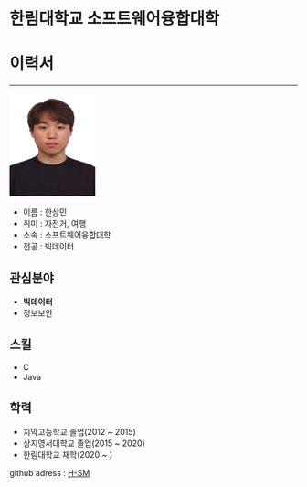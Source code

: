 # 한림대학교 소프트웨어융합대학
# 이력서
---
<img src=hsm.jpg height=180 width=150>

* 이름 : 한상민   
* 취미 : 자전거, 여행   
* 소속 : 소프트웨어융합대학   
* 전공 : 빅데이터

관심분야
---
* **빅데이터**
* 정보보안

스킬
---
* C   
* Java

학력
---
* 치악고등학교 졸업(2012 ~ 2015)   
* 상지영서대학교 졸업(2015 ~ 2020)
* 한림대학교 재학(2020 ~ )




github adress : [H-SM][github]

[github]:http://github.com/tkdalsgks
